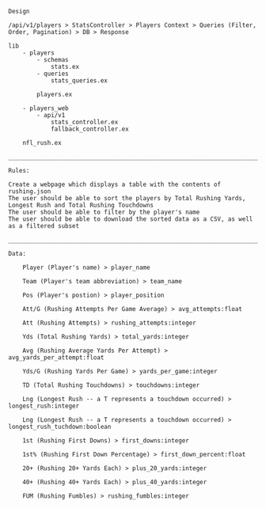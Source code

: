 
	Design

	/api/v1/players > StatsController > Players Context > Queries (Filter, Order, Pagination) > DB > Response
	
	lib
		- players
			- schemas
				stats.ex
			- queries
				stats_queries.ex
				
			players.ex
		
		- players_web
			- api/v1 
				stats_controller.ex
				fallback_controller.ex
				
		nfl_rush.ex
	
	__________________________________________________________________________________________________________________________________________________
	
	Rules:
	
	Create a webpage which displays a table with the contents of rushing.json
	The user should be able to sort the players by Total Rushing Yards, Longest Rush and Total Rushing Touchdowns
	The user should be able to filter by the player's name
	The user should be able to download the sorted data as a CSV, as well as a filtered subset
		
	__________________________________________________________________________________________________________________________________________________
		
	Data:
	
		Player (Player's name) > player_name

		Team (Player's team abbreviation) > team_name

		Pos (Player's postion) > player_position

		Att/G (Rushing Attempts Per Game Average) > avg_attempts:float

		Att (Rushing Attempts) > rushing_attempts:integer

		Yds (Total Rushing Yards) > total_yards:integer

		Avg (Rushing Average Yards Per Attempt) > avg_yards_per_attempt:float

		Yds/G (Rushing Yards Per Game) > yards_per_game:integer
		
		TD (Total Rushing Touchdowns) > touchdowns:integer
		
		Lng (Longest Rush -- a T represents a touchdown occurred) > longest_rush:integer
		
		Lng (Longest Rush -- a T represents a touchdown occurred) > longest_rush_tuchdown:boolean
		
		1st (Rushing First Downs) > first_downs:integer
		
		1st% (Rushing First Down Percentage) > first_down_percent:float
		
		20+ (Rushing 20+ Yards Each) > plus_20_yards:integer
		
		40+ (Rushing 40+ Yards Each) > plus_40_yards:integer
		
		FUM (Rushing Fumbles) > rushing_fumbles:integer
	
	
	
		
	
	
	
	
	
	
	
	
	
	
	
	
	
	
	